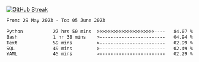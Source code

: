 [![GitHub Streak](https://streak-stats.demolab.com?user=renren-017&theme=sea&hide_border=true&background=DD272700)](https://git.io/streak-stats)

<!--START_SECTION:waka-->

```txt
From: 29 May 2023 - To: 05 June 2023

Python           27 hrs 50 mins  >>>>>>>>>>>>>>>>>>>>>----   84.07 %
Bash             1 hr 38 mins    >------------------------   04.94 %
Text             59 mins         >------------------------   02.99 %
SQL              49 mins         >------------------------   02.49 %
YAML             45 mins         >------------------------   02.29 %
```

<!--END_SECTION:waka-->
